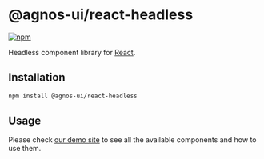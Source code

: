 # @agnos-ui/react-headless

[![npm](https://img.shields.io/npm/v/@agnos-ui/react-headless)](https://www.npmjs.com/package/@agnos-ui/react-headless)

Headless component library for [React](https://react.dev/).

## Installation

```sh
npm install @agnos-ui/react-headless
```

## Usage

Please check [our demo site](https://www.agnosui.dev/latest/) to see all the available components and how to use them.
